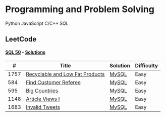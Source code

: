 # Programming and Problem Solving

Python
JavaScript
C/C++
SQL

## LeetCode

#### [SQL 50](https://leetcode.com/studyplan/top-sql-50) - [Solutions](/sql/leetcode/sql%2050/)

| #    | Title                                                                                            | Solution                                  | Difficulty |
| ---- | ------------------------------------------------------------------------------------------------ | ----------------------------------------- | ---------- |
| 1757 | [Recyclable and Low Fat Products](https://leetcode.com/problems/recyclable-and-low-fat-products) | [MySQL](./sql/leetcode/sql%2050/1757.sql) | Easy       |
| 584  | [Find Customer Referee](https://leetcode.com/problems/find-customer-referee)                     | [MySQL](./sql/leetcode/sql%2050/584)      | Easy       |
| 595  | [Big Countries](https://leetcode.com/problems/big-countries)                                     | [MySQL](./sql/leetcode/sql%2050/595.sql)  | Easy       |
| 1148 | [Article Views I](https://leetcode.com/problems/article-views-i)                                 | [MySQL](./sql/leetcode/sql%2050/1148.sql) | Easy       |
| 1683 | [Invalid Tweets](https://leetcode.com/problems/invalid-tweets)                                   | [MySQL](./sql/leetcode/sql%2050/1683.sql) | Easy       |
